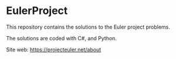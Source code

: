 # EulerProject
This repository contains the solutions to the Euler project problems.

The solutions are coded with C#, and Python.

Site web:
https://projecteuler.net/about
